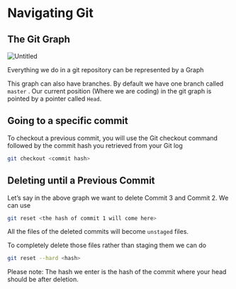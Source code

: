 # Navigating Git

## The Git Graph

![Untitled](https://s3-us-west-2.amazonaws.com/secure.notion-static.com/a59233bf-8977-4361-ac85-0659c99e410b/Untitled.png)

Everything we do in a git repository can be represented by a Graph

This graph can also have branches. By default we have one branch called `master` . Our current position (Where we are coding) in the git graph is pointed by a pointer called `Head`.

## Going to a specific commit

To checkout a previous commit, you will use the Git checkout command followed by the commit hash you retrieved from your Git log

```bash
git checkout <commit hash>
```

## Deleting until a Previous Commit

Let’s say in the above graph we want to delete Commit 3 and Commit 2. We can use

```bash
git reset <the hash of commit 1 will come here>
```

All the files of the deleted commits will become `unstaged` files. 

To completely delete those files rather than staging them we can do

```bash
git reset --hard <hash> 
```

Please note: The hash we enter is the hash of the commit where your head should be after deletion.